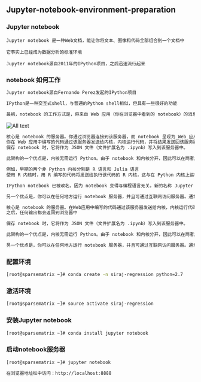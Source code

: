 ## Jupyter-notebook-environment-preparation

### Jupyter notebook

```bahs
Jupyter notebook 是一种Web文档，能让你将文本、图像和代码全部组合到一个文档中

它事实上已经成为数据分析的标准环境

Jupyter notebook源自2011年的IPython项目，之后迅速流行起来
```

### notebook 如何工作

```bash
Jupyter notebook源自Fernando Perez发起的IPython项目

IPython是一种交互式shell，与普通的Python shell相似，但具有一些很好的功能

最初，notebook 的工作方式是，将来自 Web 应用（你在浏览器中看到的 notebook）的消息发送给 IPython 内核（在后台运行的 IPython 应用程序）
```

![All text](http://ww1.sinaimg.cn/large/dc05ba18gy1fmwxlz17rzj212k0iudj7.jpg)

```bash
核心是 notebook 的服务器。你通过浏览器连接到该服务器，而 notebook 呈现为 Web 应用
你在 Web 应用中编写的代码通过该服务器发送给内核，内核运行代码，并将结果发送回该服务器。之后，任何输出都会返回到浏览器中
保存 notebook 时，它将作为 JSON 文件（文件扩展名为 .ipynb）写入到该服务器中。

此架构的一个优点是，内核无需运行 Python。由于 notebook 和内核分开，因此可以在两者之间发送任何语言的代码

例如，早期的两个非 Python 内核分别是 R 语言和 Julia 语言
使用 R 内核时，用 R 编写的代码将发送给执行该代码的 R 内核，这与在 Python 内核上运行 Python 代码完全一样

IPython notebook 已被改名，因为 notebook 变得与编程语言无关。新的名称 Jupyter 由 Julia、Python 和 R 组合而成。如果有兴趣，不妨看看可用内核的列表

另一个优点是，你可以在任何地方运行 notebook 服务器，并且可通过互联网访问服务器。通常，你会在存储所有数据和 notebook 文件的自有计算机上运行服务器。但是，你也可以在远程计算机或云实例（如 Amazon 的 EC2）上设置服务器。之后，你就可以在世界上任何地方通过浏览器访问 notebook
```

```bash
核心是 notebook 的服务器。在Web应用中编写的代码通过该服务器发送给内核，内核运行代码，并将结果发送回该服务器
之后，任何输出都会返回到浏览器中

保存 notebook 时，它将作为 JSON 文件（文件扩展名为 .ipynb）写入到该服务器中。

此架构的一个优点是，内核无需运行 Python。由于 notebook 和内核分开，因此可以在两者之间发送任何语言的代码。例如，早期的两个非 Python 内核分别是 R 语言和 Julia 语言。使用 R 内核时，用 R 编写的代码将发送给执行该代码的 R 内核，这与在 Python 内核上运行 Python 代码完全一样。IPython notebook 已被改名，因为 notebook 变得与编程语言无关。新的名称 Jupyter 由 Julia、Python 和 R 组合而成。如果有兴趣，不妨看看可用内核的列表。

另一个优点是，你可以在任何地方运行 notebook 服务器，并且可通过互联网访问服务器。通常，你会在存储所有数据和 notebook 文件的自有计算机上运行服务器。但是，你也可以在远程计算机或云实例（如 Amazon 的 EC2）上设置服务器。之后，你就可以在世界上任何地方通过浏览器访问 notebook
```

### 配置环境

```bash
[root@sparsematrix ~]# conda create -n siraj-regression python=2.7
```

### 激活环境

```bash
[root@sparsematrix ~]# source activate siraj-regression
```

### 安装Jupyter notebook

```bash
[root@sparsematrix ~]# conda install jupyter notebook
```

### 启动notebook服务器

```bash
[root@sparsematrix ~]# jupyter notebook
```

```bash
在浏览器地址栏中访问：http://localhost:8888
```


